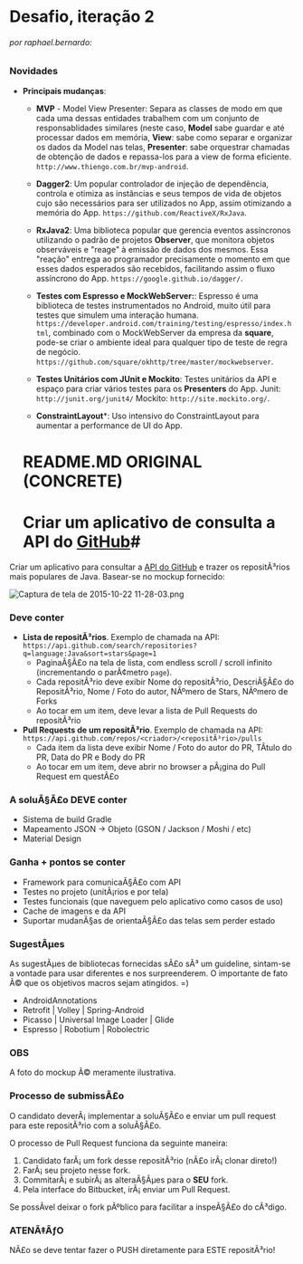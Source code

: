 # Desafio, iteração 2
###### por raphael.bernardo:

### **Novidades** ###

- __Principais mudanças__:
  * __MVP__ - Model View Presenter: Separa as classes de modo em que cada uma dessas entidades trabalhem com um conjunto de responsablidades similares (neste caso, __Model__ sabe guardar e até processar dados em memória, __View__: sabe como separar e organizar os dados da Model nas telas, __Presenter__: sabe orquestrar chamadas de obtenção de dados e repassa-los para a view de forma eficiente. `http://www.thiengo.com.br/mvp-android`.
  
  * __Dagger2__: Um popular controlador de injeção de dependência, controla e otimiza as instâncias e seus tempos de vida de objetos cujo são necessários para ser utilizados no App, assim otimizando a memória do App. `https://github.com/ReactiveX/RxJava`.
  
  * __RxJava2__: Uma biblioteca popular que gerencia eventos assíncronos utilizando o padrão de projetos __Observer__, que monitora objetos observáveis e "reage" à emissão de dados dos mesmos. Essa "reação" entrega ao programador precisamente o momento em que esses dados esperados são recebidos, facilitando assim o fluxo assíncrono do App. `https://google.github.io/dagger/`.
  
  * __Testes com Espresso e MockWebServer:__: Espresso é uma biblioteca de testes instrumentados no Android, muito útil para testes que simulem uma interação humana. `https://developer.android.com/training/testing/espresso/index.html`, combinado com o MockWebServer da empresa da __square__, pode-se criar o ambiente ideal para qualquer tipo de teste de regra de negócio. `https://github.com/square/okhttp/tree/master/mockwebserver`.
  
  * __Testes Unitários com JUnit e Mockito__: Testes unitários da API e espaço para criar vários testes para os __Presenters__ do App. Junit: `http://junit.org/junit4/` Mockito: `http://site.mockito.org/`.

  * __ConstraintLayout__*: Uso intensivo do ConstraintLayout para aumentar a performance de UI do App.
  
  
  
  
  # README.MD ORIGINAL (CONCRETE)
  
  # Criar um aplicativo de consulta a API do [GitHub](https://github.com)#

Criar um aplicativo para consultar a [API do GitHub](https://developer.github.com/v3/) e trazer os repositÃ³rios mais populares de Java. Basear-se no mockup fornecido:

![Captura de tela de 2015-10-22 11-28-03.png](https://bitbucket.org/repo/7ndaaA/images/3102804929-Captura%20de%20tela%20de%202015-10-22%2011-28-03.png)

### **Deve conter** ###

- __Lista de repositÃ³rios__. Exemplo de chamada na API: `https://api.github.com/search/repositories?q=language:Java&sort=stars&page=1`
  * PaginaÃ§Ã£o na tela de lista, com endless scroll / scroll infinito (incrementando o parÃ¢metro `page`).
  * Cada repositÃ³rio deve exibir Nome do repositÃ³rio, DescriÃ§Ã£o do RepositÃ³rio, Nome / Foto do autor, NÃºmero de Stars, NÃºmero de Forks
  * Ao tocar em um item, deve levar a lista de Pull Requests do repositÃ³rio
- __Pull Requests de um repositÃ³rio__. Exemplo de chamada na API: `https://api.github.com/repos/<criador>/<repositÃ³rio>/pulls`
  * Cada item da lista deve exibir Nome / Foto do autor do PR, TÃ­tulo do PR, Data do PR e Body do PR
  * Ao tocar em um item, deve abrir no browser a pÃ¡gina do Pull Request em questÃ£o

### **A soluÃ§Ã£o DEVE conter** ##
* Sistema de build Gradle
* Mapeamento JSON -> Objeto (GSON / Jackson / Moshi / etc)
* Material Design

### **Ganha + pontos se conter** ###

* Framework para comunicaÃ§Ã£o com API
* Testes no projeto (unitÃ¡rios e por tela)
* Testes funcionais (que naveguem pelo aplicativo como casos de uso)
* Cache de imagens e da API
* Suportar mudanÃ§as de orientaÃ§Ã£o das telas sem perder estado

### **SugestÃµes** ###

As sugestÃµes de bibliotecas fornecidas sÃ£o sÃ³ um guideline, sintam-se a vontade para usar diferentes e nos surpreenderem. O importante de fato Ã© que os objetivos macros sejam atingidos. =)

* AndroidAnnotations
* Retrofit | Volley | Spring-Android
* Picasso | Universal Image Loader | Glide
* Espresso | Robotium | Robolectric

### **OBS** ###

A foto do mockup Ã© meramente ilustrativa.  


### **Processo de submissÃ£o** ###

O candidato deverÃ¡ implementar a soluÃ§Ã£o e enviar um pull request para este repositÃ³rio com a soluÃ§Ã£o.

O processo de Pull Request funciona da seguinte maneira:

1. Candidato farÃ¡ um fork desse repositÃ³rio (nÃ£o irÃ¡ clonar direto!)
2. FarÃ¡ seu projeto nesse fork.
3. CommitarÃ¡ e subirÃ¡ as alteraÃ§Ãµes para o __SEU__ fork.
4. Pela interface do Bitbucket, irÃ¡ enviar um Pull Request.

Se possÃ­vel deixar o fork pÃºblico para facilitar a inspeÃ§Ã£o do cÃ³digo.

### **ATENÃ‡ÃƒO** ###

NÃ£o se deve tentar fazer o PUSH diretamente para ESTE repositÃ³rio!
